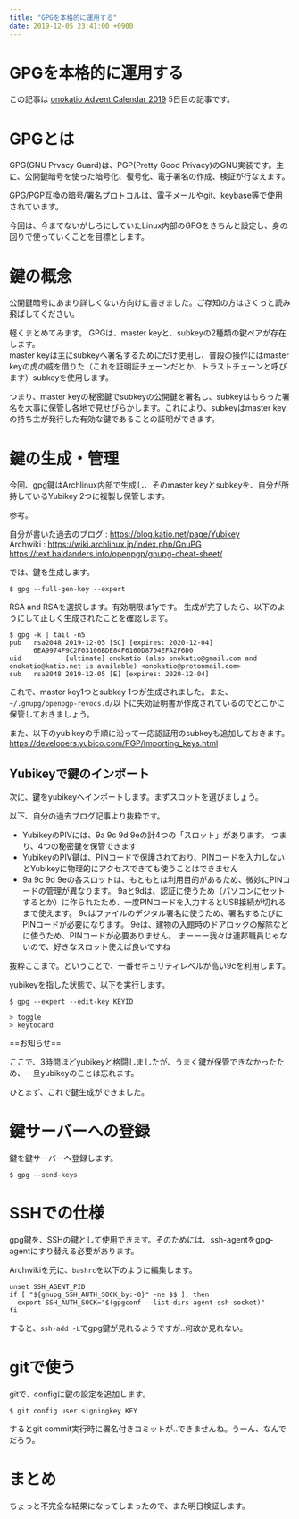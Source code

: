 ```yaml
---
title: "GPGを本格的に運用する"
date: 2019-12-05 23:41:00 +0900
---
```


GPGを本格的に運用する
===

この記事は [onokatio Advent Calendar 2019](https://blog.katio.net/adventcalendar/2019/onokatio) 5日目の記事です。

# GPGとは

GPG(GNU Prvacy Guard)は、PGP(Pretty Good Privacy)のGNU実装です。主に、公開鍵暗号を使った暗号化、復号化、電子署名の作成、検証が行なえます。

GPG/PGP互換の暗号/署名プロトコルは、電子メールやgit、keybase等で使用されています。

今回は、今までないがしろにしていたLinux内部のGPGをきちんと設定し、身の回りで使っていくことを目標とします。

# 鍵の概念

公開鍵暗号にあまり詳しくない方向けに書きました。ご存知の方はさくっと読み飛ばしてください。

軽くまとめてみます。
GPGは、master keyと、subkeyの2種類の鍵ペアが存在します。  
master keyは主にsubkeyへ署名するためにだけ使用し、普段の操作にはmaster keyの虎の威を借りた（これを証明証チェーンだとか、トラストチェーンと呼びます）subkeyを使用します。

つまり、master keyの秘密鍵でsubkeyの公開鍵を署名し、subkeyはもらった署名を大事に保管し各地で見せびらかします。これにより、subkeyはmaster keyの持ち主が発行した有効な鍵であることの証明ができます。

# 鍵の生成・管理

今回、gpg鍵はArchlinux内部で生成し、そのmaster keyとsubkeyを、自分が所持しているYubikey 2つに複製し保管します。

参考。

自分が書いた過去のブログ : https://blog.katio.net/page/Yubikey  
Archwiki : https://wiki.archlinux.jp/index.php/GnuPG  
https://text.baldanders.info/openpgp/gnupg-cheat-sheet/

では、鍵を生成します。

```shell
$ gpg --full-gen-key --expert
```

RSA and RSAを選択します。有効期限は1yです。
生成が完了したら、以下のようにして正しく生成されたことを確認します。

```shell
$ gpg -k | tail -n5
pub   rsa2048 2019-12-05 [SC] [expires: 2020-12-04]
      6EA9974F9C2F03106BDE84F6160D8704EFA2F6D0
uid           [ultimate] onokatio (also onokatio@gmail.com and onokatio@katio.net is available) <onokatio@protonmail.com>
sub   rsa2048 2019-12-05 [E] [expires: 2020-12-04]
```

これで、master key1つとsubkey 1つが生成されました。また、`~/.gnupg/openpgp-revocs.d/`以下に失効証明書が作成されているのでどこかに保管しておきましょう。

また、以下のyubikeyの手順に沿って一応認証用のsubkeyも追加しておきます。
https://developers.yubico.com/PGP/Importing_keys.html

## Yubikeyで鍵のインポート

次に、鍵をyubikeyへインポートします。まずスロットを選びましょう。

以下、自分の過去ブログ記事より抜粋です。

- YubikeyのPIVには、9a 9c 9d 9eの計4つの「スロット」があります。 つまり、4つの秘密鍵を保管できます
- YubikeyのPIV鍵は、PINコードで保護されており、PINコードを入力しないとYubikeyに物理的にアクセスできても使うことはできません
- 9a 9c 9d 9eの各スロットは、もともとは利用目的があるため、微妙にPINコードの管理が異なります。 9aと9dは、認証に使うため（パソコンにセットするとか）に作られたため、一度PINコードを入力するとUSB接続が切れるまで使えます。 9cはファイルのデジタル署名に使うため、署名するたびにPINコードが必要になります。 9eは、建物の入館時のドアロックの解除などに使うため、PINコードが必要ありません。 まーーー我々は連邦職員じゃないので、好きなスロット使えば良いですね

抜粋ここまで。ということで、一番セキュリティレベルが高い9cを利用します。

yubikeyを指した状態で、以下を実行します。

```
$ gpg --expert --edit-key KEYID

> toggle
> keytocard
```


==お知らせ==

ここで、3時間ほどyubikeyと格闘しましたが、うまく鍵が保管できなかったため、一旦yubikeyのことは忘れます。

ひとまず、これで鍵生成ができました。

# 鍵サーバーへの登録

鍵を鍵サーバーへ登録します。

```
$ gpg --send-keys
```

# SSHでの仕様

gpg鍵を、SSHの鍵として使用できます。そのためには、ssh-agentをgpg-agentにすり替える必要があります。

Archwikiを元に、`bashrc`を以下のように編集します。


```
unset SSH_AGENT_PID
if [ "${gnupg_SSH_AUTH_SOCK_by:-0}" -ne $$ ]; then
  export SSH_AUTH_SOCK="$(gpgconf --list-dirs agent-ssh-socket)"
fi
```

すると、`ssh-add -L`でgpg鍵が見れるようですが‥何故か見れない。

# gitで使う

gitで、configに鍵の設定を追加します。

```
$ git config user.signingkey KEY
```

するとgit commit実行時に署名付きコミットが‥できませんね。うーん、なんでだろう。

# まとめ

ちょっと不完全な結果になってしまったので、また明日検証します。
